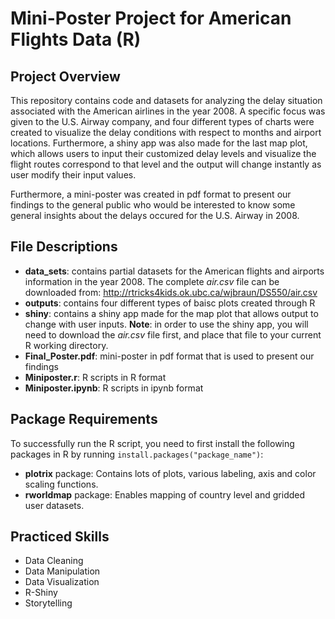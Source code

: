 # Mini-Poster Project for American Flights Data (R)

## Project Overview
This repository contains code  and datasets for analyzing the delay situation associated with the American airlines in the year 2008. A specific focus was given to the U.S. Airway company, and four different types of charts were created to visualize the delay conditions with respect to months and airport locations. Furthermore, a shiny app was also made for the last map plot, which allows users to input their customized delay levels and visualize the flight routes correspond to that level and the output will change instantly as user modify their input values.

Furthermore, a mini-poster was created in pdf format to present our findings to the general public who would be interested to know some general insights about the delays occured for the U.S. Airway in 2008.

## File Descriptions
- **data_sets**: contains partial datasets for the American flights and airports information in the year 2008. The complete *air.csv* file can be downloaded from: http://rtricks4kids.ok.ubc.ca/wjbraun/DS550/air.csv
- **outputs**: contains four different types of baisc plots created through R
- **shiny**: contains a shiny app made for the map plot that allows output to change with user inputs. **Note**: in order to use the shiny app, you will need to download the *air.csv* file first, and place that file to your current R working directory.
- **Final_Poster.pdf**: mini-poster in pdf format that is used to present our findings
- **Miniposter.r**: R scripts in R format
- **Miniposter.ipynb**: R scripts in ipynb format

## Package Requirements
To successfully run the R script, you need to first install the following packages in R by running `install.packages("package_name")`:
- **plotrix** package: Contains lots of plots, various labeling, axis and color scaling functions.
- **rworldmap** package: Enables mapping of country level and gridded user datasets.

## Practiced Skills
- Data Cleaning
- Data Manipulation
- Data Visualization
- R-Shiny
- Storytelling
